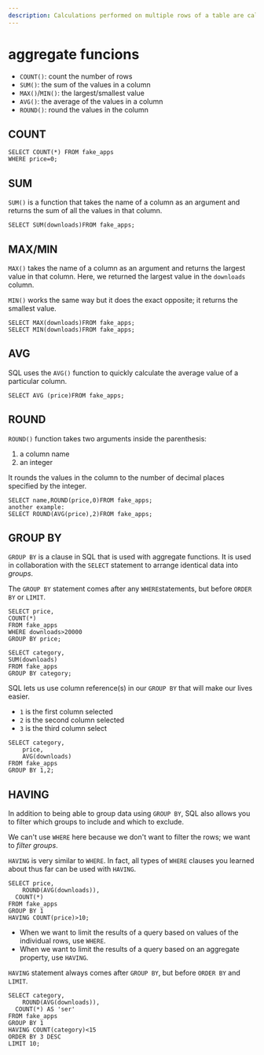 ```yaml
---
description: Calculations performed on multiple rows of a table are called aggregates.
---
```


# aggregate funcions

* `COUNT()`: count the number of rows
* `SUM()`: the sum of the values in a column
* `MAX()`/`MIN()`: the largest/smallest value
* `AVG()`: the average of the values in a column
* `ROUND()`: round the values in the column

## COUNT

```text
SELECT COUNT(*) FROM fake_apps
WHERE price=0;
```

## SUM

 `SUM()` is a function that takes the name of a column as an argument and returns the sum of all the values in that column.

```text
SELECT SUM(downloads)FROM fake_apps;
```

## MAX/MIN

`MAX()` takes the name of a column as an argument and returns the largest value in that column. Here, we returned the largest value in the `downloads` column.

`MIN()` works the same way but it does the exact opposite; it returns the smallest value.

```text
SELECT MAX(downloads)FROM fake_apps;
SELECT MIN(downloads)FROM fake_apps;
```

## AVG

 SQL uses the `AVG()` function to quickly calculate the average value of a particular column.

```text
SELECT AVG (price)FROM fake_apps;
```

## ROUND

`ROUND()` function takes two arguments inside the parenthesis:

1. a column name
2. an integer

It rounds the values in the column to the number of decimal places specified by the integer.

```text
SELECT name,ROUND(price,0)FROM fake_apps;
another example:
SELECT ROUND(AVG(price),2)FROM fake_apps;
```

## GROUP BY

`GROUP BY` is a clause in SQL that is used with aggregate functions. It is used in collaboration with the `SELECT` statement to arrange identical data into _groups_.

The `GROUP BY` statement comes after any `WHERE`statements, but before `ORDER BY` or `LIMIT`.

```text
SELECT price,
COUNT(*)
FROM fake_apps
WHERE downloads>20000
GROUP BY price;
```

```text
SELECT category,
SUM(downloads)
FROM fake_apps
GROUP BY category;
```

SQL lets us use column reference\(s\) in our `GROUP BY` that will make our lives easier.

* `1` is the first column selected
* `2` is the second column selected
* `3` is the third column select

```text
SELECT category,
	price,
	AVG(downloads)
FROM fake_apps
GROUP BY 1,2;
```

## HAVING

 In addition to being able to group data using `GROUP BY`, SQL also allows you to filter which groups to include and which to exclude.

We can't use `WHERE` here because we don't want to filter the rows; we want to _filter groups_.

`HAVING` is very similar to `WHERE`. In fact, all types of `WHERE` clauses you learned about thus far can be used with `HAVING`.

```text
SELECT price,
	ROUND(AVG(downloads)),
  COUNT(*)
FROM fake_apps
GROUP BY 1
HAVING COUNT(price)>10;
```

* When we want to limit the results of a query based on values of the individual rows, use `WHERE`.
* When we want to limit the results of a query based on an aggregate property, use `HAVING`.

`HAVING` statement always comes after `GROUP BY`, but before `ORDER BY` and `LIMIT`.

```text
SELECT category,
	ROUND(AVG(downloads)),
  COUNT(*) AS 'ser'
FROM fake_apps
GROUP BY 1
HAVING COUNT(category)<15
ORDER BY 3 DESC
LIMIT 10;
```


















